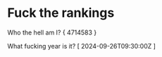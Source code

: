 # Fuck the rankings

Who the hell am I?
{ 4714583 }

What fucking year is it?
[ 2024-09-26T09:30:00Z ]
